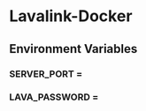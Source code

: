 # Lavalink-Docker


## Environment Variables

### SERVER_PORT = <port>
### LAVA_PASSWORD = <password>
